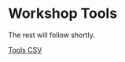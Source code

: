 # Workshop Tools

The rest will follow shortly.

[Tools CSV](https://github.com/microcontrollersig/workshop/blob/master/workshoptools/tools.csv)
